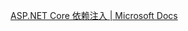 [ASP.NET Core 依赖注入 | Microsoft Docs](https://docs.microsoft.com/zh-cn/aspnet/core/fundamentals/dependency-injection?view=aspnetcore-6.0)

